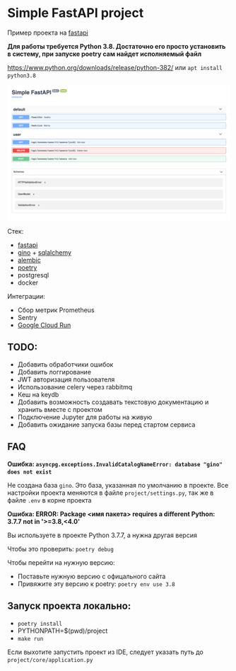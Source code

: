 # Simple FastAPI project

Пример проекта на [fastapi](https://github.com/tiangolo/fastapi)

**Для работы требуется Python 3.8. Достаточно его просто установить в систему, при запуске poetry сам найдет 
исполняемый файл**

https://www.python.org/downloads/release/python-382/ или `apt install python3.8`

![](docs/index.png)

Стек:

- [fastapi](https://github.com/tiangolo/fastapi)
- [gino](https://github.com/python-gino/gino) + [sqlalchemy](https://www.sqlalchemy.org/)
- [alembic](https://alembic.sqlalchemy.org/en/latest/)
- [poetry](https://github.com/python-poetry/poetry)
- postgresql
- docker

Интеграции:

- Сбор метрик Prometheus
- Sentry
- [Google Cloud Run](https://cloud.google.com/run)


## TODO:

- Добавить обработчики ошибок
- Добавить логгирование
- JWT авторизация пользователя
- Использование celery через rabbitmq
- Кеш на keydb
- Добавить возможность создавать текстовую документацию и хранить вместе с проектом
- Подключение Jupyter для работы на живую
- Добавить ожидание запуска базы перед стартом сервиса


## FAQ

**Ошибка: `asyncpg.exceptions.InvalidCatalogNameError: database "gino" does not exist`**

Не создана база `gino`. Это база, указанная по умолчанию в проекте. 
Все настройки проекта меняются в файле `project/settings.py`, так же в файле `.env` в корне проекта

**Ошибка: ERROR: Package <имя пакета> requires a different Python: 3.7.7 not in '>=3.8,<4.0'**

Вы используете в проекте Python 3.7.7, а нужна другая версия

Чтобы это проверить: `poetry debug`

Чтобы перейти на нужную версию:
- Поставьте нужную версию с офицального сайта
- Привяжите эту версию к poetry: `poetry env use 3.8`

## Запуск проекта локально:

- `poetry install` 
- PYTHONPATH=$(pwd)/project
- `make run`

Если выхотите запустить проект из IDE, следует указать путь до `project/core/application.py`

